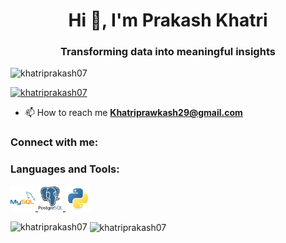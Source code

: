<h1 align="center">Hi 👋, I'm Prakash Khatri</h1>
<h3 align="center">Transforming data into meaningful insights</h3>

<p align="left"> <img src="https://komarev.com/ghpvc/?username=khatriprakash07&label=Profile%20views&color=0e75b6&style=flat" alt="khatriprakash07" /> </p>

<p align="left"> <a href="https://github.com/ryo-ma/github-profile-trophy"><img src="https://github-profile-trophy.vercel.app/?username=khatriprakash07" alt="khatriprakash07" /></a> </p>

- 📫 How to reach me **Khatriprawkash29@gmail.com**

<h3 align="left">Connect with me:</h3>
<p align="left">
</p>

<h3 align="left">Languages and Tools:</h3>
<p align="left"> <a href="https://www.mysql.com/" target="_blank" rel="noreferrer"> <img src="https://raw.githubusercontent.com/devicons/devicon/master/icons/mysql/mysql-original-wordmark.svg" alt="mysql" width="40" height="40"/> </a> <a href="https://www.postgresql.org" target="_blank" rel="noreferrer"> <img src="https://raw.githubusercontent.com/devicons/devicon/master/icons/postgresql/postgresql-original-wordmark.svg" alt="postgresql" width="40" height="40"/> </a> <a href="https://www.python.org" target="_blank" rel="noreferrer"> <img src="https://raw.githubusercontent.com/devicons/devicon/master/icons/python/python-original.svg" alt="python" width="40" height="40"/> </a> </p>

<p><img align="left" src="https://github-readme-stats.vercel.app/api/top-langs?username=khatriprakash07&show_icons=true&locale=en&layout=compact" alt="khatriprakash07" /></p>

<p>&nbsp;<img align="center" src="https://github-readme-stats.vercel.app/api?username=khatriprakash07&show_icons=true&locale=en" alt="khatriprakash07" /></p>
